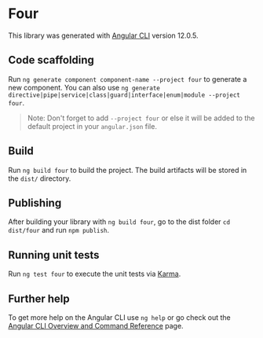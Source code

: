 # Four

This library was generated with [Angular CLI](https://github.com/angular/angular-cli) version 12.0.5.

## Code scaffolding

Run `ng generate component component-name --project four` to generate a new component. You can also use `ng generate directive|pipe|service|class|guard|interface|enum|module --project four`.
> Note: Don't forget to add `--project four` or else it will be added to the default project in your `angular.json` file. 

## Build

Run `ng build four` to build the project. The build artifacts will be stored in the `dist/` directory.

## Publishing

After building your library with `ng build four`, go to the dist folder `cd dist/four` and run `npm publish`.

## Running unit tests

Run `ng test four` to execute the unit tests via [Karma](https://karma-runner.github.io).

## Further help

To get more help on the Angular CLI use `ng help` or go check out the [Angular CLI Overview and Command Reference](https://angular.io/cli) page.
